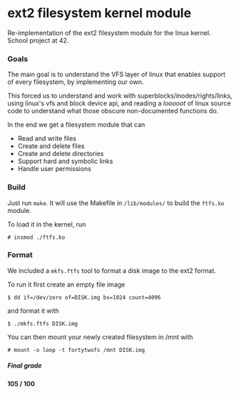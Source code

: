 # ext2 filesystem kernel module

Re-implementation of the ext2 filesystem module for the linux kernel. School project at 42.

### Goals

The main goal is to understand the VFS layer of linux that enables support of every filesystem, by implementing 
our own. 

This forced us to understand and work with superblocks/inodes/rights/links, using linux's vfs and block device api, 
and reading a *looooot* of linux source code to understand what those obscure non-documented functions do.

In the end we get a filesystem module that can

* Read and write files
* Create and delete files
* Create and delete directories
* Support hard and symbolic links
* Handle user permissions

### Build

Just run `make`. It will use the Makefile in `/lib/modules/` to build the `ftfs.ko` module.

To load it in the kernel, run

```shell
# insmod ./ftfs.ko
```

### Format

We included a `mkfs.ftfs` tool to format a disk image to the ext2 format. 

To run it first create an empty file image

```text
$ dd if=/dev/zero of=DISK.img bs=1024 count=4096
```

and format it with

```shell
$ ./mkfs.ftfs DISK.img
```

You can then mount your newly created filesystem in /mnt with

```shell
# mount -o loop -t fortytwofs /mnt DISK.img
```

##### Final grade

**105 / 100**